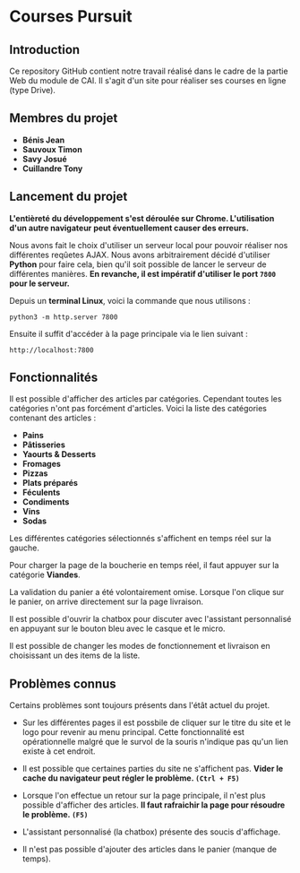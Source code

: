 # Courses Pursuit

## Introduction
Ce repository GitHub contient notre travail réalisé dans le cadre de la partie Web du module de CAI. 
Il s'agit d'un site pour réaliser ses courses en ligne (type Drive).

## Membres du projet

- **Bénis Jean**
- **Sauvoux Timon**
- **Savy Josué**
- **Cuillandre Tony**

## Lancement du projet

**L'entièreté du développement s'est déroulée sur Chrome. L'utilisation d'un autre navigateur peut éventuellement causer des erreurs.**

Nous avons fait le choix d'utiliser un serveur local pour pouvoir réaliser nos différentes reqûetes AJAX. 
Nous avons arbitrairement décidé d'utiliser **Python** pour faire cela, bien qu'il soit possible de lancer le serveur de différentes manières.
**En revanche, il est impératif d'utiliser le port `7800` pour le serveur.**

Depuis un **terminal Linux**, voici la commande que nous utilisons :
```
python3 -m http.server 7800
```
Ensuite il suffit d'accéder à la page principale via le lien suivant :
```
http://localhost:7800
```

## Fonctionnalités
Il est possible d'afficher des articles par catégories. Cependant toutes les catégories n'ont pas forcément d'articles. Voici la liste des catégories contenant des articles :
* **Pains**
* **Pâtisseries**
* **Yaourts & Desserts**
* **Fromages**
* **Pizzas**
* **Plats préparés**
* **Féculents**
* **Condiments**
* **Vins**
* **Sodas**

Les différentes catégories sélectionnés s'affichent en temps réel sur la gauche.

Pour charger la page de la boucherie en temps réel, il faut appuyer sur la catégorie **Viandes**.

La validation du panier a été volontairement omise. Lorsque l'on clique sur le panier, on arrive directement sur la page livraison.

Il est possible d'ouvrir la chatbox pour discuter avec l'assistant personnalisé en appuyant sur le bouton bleu avec le casque et le micro.

Il est possible de changer les modes de fonctionnement et livraison en choisissant un des items de la liste.

## Problèmes connus
Certains problèmes sont toujours présents dans l'étât actuel du projet.

* Sur les différentes pages il est possbile de cliquer sur le titre du site et le logo pour revenir au menu principal. Cette fonctionnalité est opérationnelle malgré que le survol de la souris n'indique pas qu'un lien existe à cet endroit.

* Il est possible que certaines parties du site ne s'affichent pas. **Vider le cache du navigateur peut régler le problème. `(Ctrl + F5)`**

* Lorsque l'on effectue un retour sur la page principale, il n'est plus possible d'afficher des articles. **Il faut rafraichir la page pour résoudre le problème. `(F5)`**

* L'assistant personnalisé (la chatbox) présente des soucis d'affichage.

* Il n'est pas possible d'ajouter des articles dans le panier (manque de temps).
